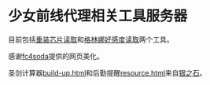 # 少女前线代理相关工具服务器

目前包括[重装芯片读取](http://gf.xuanxuan.tech:8080/chip)和[格林娜好感度读取](http://gf.xuanxuan.tech:8080/kalinna)两个工具。

感谢[fc4soda](https://github.com/fc4soda)提供的网页美化。

圣剑计算器[build-up.html](/HTML/build-up.html)和后勤提醒[resource.html](/HTML/resource.html)来自[银之石](https://bbs.nga.cn/read.php?tid=17247876)。
